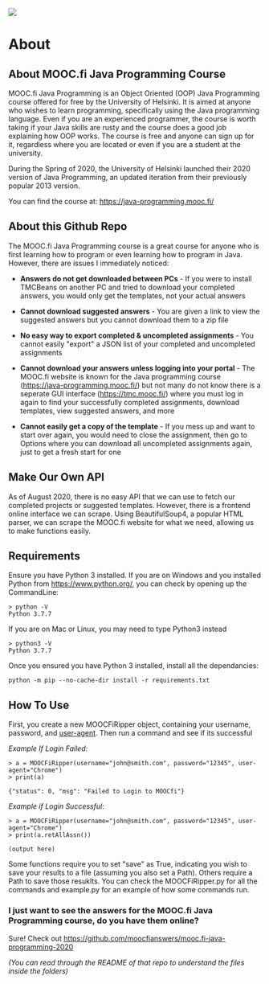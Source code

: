 ![](https://i.imgur.com/zflkJAs.png)

# About

## About MOOC.fi Java Programming Course

MOOC.fi Java Programming is an Object Oriented (OOP) Java Programming course offered for free by the University of Helsinki. It is aimed at anyone who wishes to learn programming, specifically using the Java programming language. Even if you are an experienced programmer, the course is worth taking if your Java skills are rusty and the course does a good job explaining how OOP works. The course is free and anyone can sign up for it, regardless where you are located or even if you are a student at the university.

During the Spring of 2020, the University of Helsinki launched their 2020 version of Java Programming, an updated iteration from their previously popular 2013 version.

You can find the course at: https://java-programming.mooc.fi/

## About this Github Repo

The MOOC.fi Java Programming course is a great course for anyone who is first learning how to program or even learning how to program in Java. However, there are issues I immediately noticed:

* **Answers do not get downloaded between PCs** - If you were to install TMCBeans on another PC and tried to download your completed answers, you would only get the templates, not your actual answers

* **Cannot download suggested answers** - You are given a link to view the suggested answers but you cannot download them to a zip file

* **No easy way to export completed & uncompleted assignments** - You cannot easily "export" a JSON list of your completed and uncompleted assignments

* **Cannot download your answers unless logging into your portal** - The MOOC.fi website is known for the Java programming course (https://java-programming.mooc.fi/) but not many do not know there is a seperate GUI interface (https://tmc.mooc.fi/) where you must log in again to find your successfully completed assignments, download templates, view suggested answers, and more

* **Cannot easily get a copy of the template** - If you mess up and want to start over again, you would need to close the assignment, then go to Options where you can download all uncompleted assignments again, just to get a fresh start for one

## Make Our Own API

As of August 2020, there is no easy API that we can use to fetch our completed projects or suggested templates. However, there is a frontend online interface we can scrape. Using BeautifulSoup4, a popular HTML parser, we can scrape the MOOC.fi website for what we need, allowing us to make functions easily.

## Requirements

Ensure you have Python 3 installed. If you are on Windows and you installed Python from https://www.python.org/, you can check by opening up the CommandLine:
```
> python -V
Python 3.7.7
```

If you are on Mac or Linux, you may need to type Python3 instead
```
> python3 -V
Python 3.7.7
```

Once you ensured you have Python 3 installed, install all the dependancies:
```
python -m pip --no-cache-dir install -r requirements.txt
```


## How To Use

First, you create a new MOOCFiRipper object, containing your username, password, and [user-agent](https://www.google.com/search?&q=what+is+my+user+agent). Then run a command and see if its successful

*Example If Login Failed:*
```
> a = MOOCFiRipper(username="john@smith.com", password="12345", user-agent="Chrome")
> print(a)

{"status": 0, "msg": "Failed to Login to MOOCfi"}
```

*Example if Login Successful*:
```
> a = MOOCFiRipper(username="john@smith.com", password="12345", user-agent="Chrome")
> print(a.retAllAssn())

(output here)

```

Some functions require you to set "save" as True, indicating you wish to save your results to a file (assuming you also set a Path). Others require a Path to save those resuklts. You can check the MOOCFiRipper.py for all the commands and example.py for an example of how some commands run.

### I just want to see the answers for the MOOC.fi Java Programming course, do you have them online?

Sure! Check out https://github.com/moocfianswers/mooc.fi-java-programming-2020

*(You can read through the README of that repo to understand the files inside the folders)*
